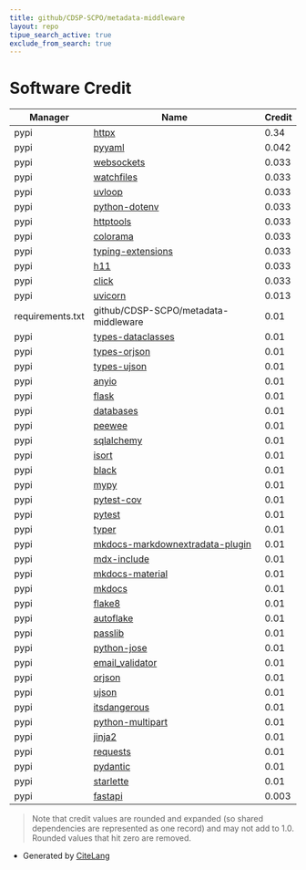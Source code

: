 ```yaml
---
title: github/CDSP-SCPO/metadata-middleware
layout: repo
tipue_search_active: true
exclude_from_search: true
---
```

# Software Credit

|Manager|Name|Credit|
|-------|----|------|
|pypi|[httpx](https://www.python-httpx.org/)|0.34|
|pypi|[pyyaml](https://pypi.org/project/pyyaml)|0.042|
|pypi|[websockets](https://pypi.org/project/websockets)|0.033|
|pypi|[watchfiles](https://pypi.org/project/watchfiles)|0.033|
|pypi|[uvloop](https://pypi.org/project/uvloop)|0.033|
|pypi|[python-dotenv](https://pypi.org/project/python-dotenv)|0.033|
|pypi|[httptools](https://pypi.org/project/httptools)|0.033|
|pypi|[colorama](https://pypi.org/project/colorama)|0.033|
|pypi|[typing-extensions](https://pypi.org/project/typing-extensions)|0.033|
|pypi|[h11](https://pypi.org/project/h11)|0.033|
|pypi|[click](https://pypi.org/project/click)|0.033|
|pypi|[uvicorn](https://www.uvicorn.org/)|0.013|
|requirements.txt|github/CDSP-SCPO/metadata-middleware|0.01|
|pypi|[types-dataclasses](https://github.com/python/typeshed)|0.01|
|pypi|[types-orjson](https://github.com/python/typeshed)|0.01|
|pypi|[types-ujson](https://github.com/python/typeshed)|0.01|
|pypi|[anyio](https://pypi.org/project/anyio)|0.01|
|pypi|[flask](https://pypi.org/project/flask)|0.01|
|pypi|[databases](https://pypi.org/project/databases)|0.01|
|pypi|[peewee](https://pypi.org/project/peewee)|0.01|
|pypi|[sqlalchemy](https://pypi.org/project/sqlalchemy)|0.01|
|pypi|[isort](https://pypi.org/project/isort)|0.01|
|pypi|[black](https://pypi.org/project/black)|0.01|
|pypi|[mypy](https://pypi.org/project/mypy)|0.01|
|pypi|[pytest-cov](https://pypi.org/project/pytest-cov)|0.01|
|pypi|[pytest](https://pypi.org/project/pytest)|0.01|
|pypi|[typer](https://pypi.org/project/typer)|0.01|
|pypi|[mkdocs-markdownextradata-plugin](https://pypi.org/project/mkdocs-markdownextradata-plugin)|0.01|
|pypi|[mdx-include](https://pypi.org/project/mdx-include)|0.01|
|pypi|[mkdocs-material](https://pypi.org/project/mkdocs-material)|0.01|
|pypi|[mkdocs](https://pypi.org/project/mkdocs)|0.01|
|pypi|[flake8](https://pypi.org/project/flake8)|0.01|
|pypi|[autoflake](https://pypi.org/project/autoflake)|0.01|
|pypi|[passlib](https://pypi.org/project/passlib)|0.01|
|pypi|[python-jose](https://pypi.org/project/python-jose)|0.01|
|pypi|[email_validator](https://pypi.org/project/email_validator)|0.01|
|pypi|[orjson](https://pypi.org/project/orjson)|0.01|
|pypi|[ujson](https://pypi.org/project/ujson)|0.01|
|pypi|[itsdangerous](https://pypi.org/project/itsdangerous)|0.01|
|pypi|[python-multipart](https://pypi.org/project/python-multipart)|0.01|
|pypi|[jinja2](https://pypi.org/project/jinja2)|0.01|
|pypi|[requests](https://pypi.org/project/requests)|0.01|
|pypi|[pydantic](https://pypi.org/project/pydantic)|0.01|
|pypi|[starlette](https://pypi.org/project/starlette)|0.01|
|pypi|[fastapi](https://github.com/tiangolo/fastapi)|0.003|


> Note that credit values are rounded and expanded (so shared dependencies are represented as one record) and may not add to 1.0. Rounded values that hit zero are removed.


- Generated by [CiteLang](https://github.com/vsoch/citelang)
